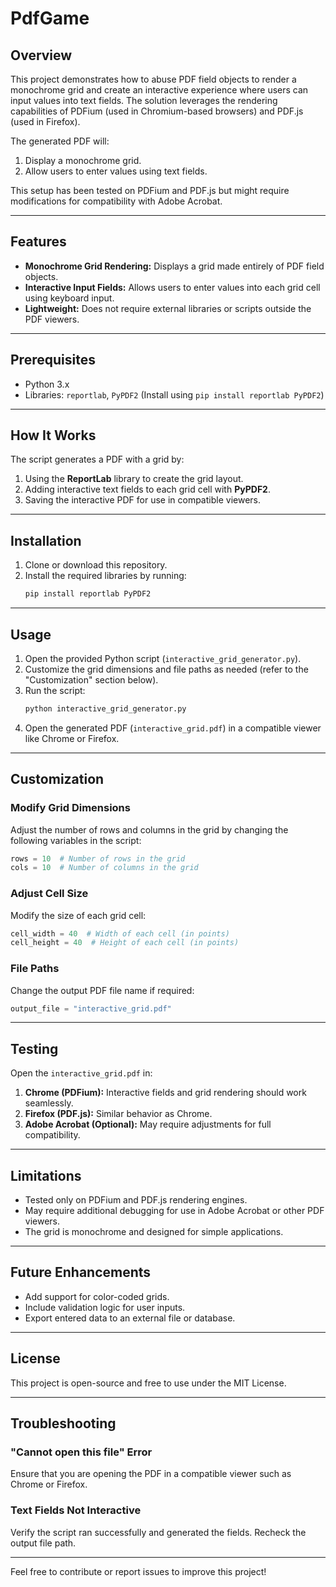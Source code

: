 # PdfGame

## Overview
This project demonstrates how to abuse PDF field objects to render a monochrome grid and create an interactive experience where users can input values into text fields. The solution leverages the rendering capabilities of PDFium (used in Chromium-based browsers) and PDF.js (used in Firefox). 

The generated PDF will:
1. Display a monochrome grid.
2. Allow users to enter values using text fields.

This setup has been tested on PDFium and PDF.js but might require modifications for compatibility with Adobe Acrobat.

---

## Features
- **Monochrome Grid Rendering:** Displays a grid made entirely of PDF field objects.
- **Interactive Input Fields:** Allows users to enter values into each grid cell using keyboard input.
- **Lightweight:** Does not require external libraries or scripts outside the PDF viewers.

---

## Prerequisites
- Python 3.x
- Libraries: `reportlab`, `PyPDF2` (Install using `pip install reportlab PyPDF2`)

---

## How It Works
The script generates a PDF with a grid by:
1. Using the **ReportLab** library to create the grid layout.
2. Adding interactive text fields to each grid cell with **PyPDF2**.
3. Saving the interactive PDF for use in compatible viewers.

---

## Installation
1. Clone or download this repository.
2. Install the required libraries by running:
   ```bash
   pip install reportlab PyPDF2
   ```

---

## Usage
1. Open the provided Python script (`interactive_grid_generator.py`).
2. Customize the grid dimensions and file paths as needed (refer to the "Customization" section below).
3. Run the script:
   ```bash
   python interactive_grid_generator.py
   ```
4. Open the generated PDF (`interactive_grid.pdf`) in a compatible viewer like Chrome or Firefox.

---

## Customization
### Modify Grid Dimensions
Adjust the number of rows and columns in the grid by changing the following variables in the script:
```python
rows = 10  # Number of rows in the grid
cols = 10  # Number of columns in the grid
```

### Adjust Cell Size
Modify the size of each grid cell:
```python
cell_width = 40  # Width of each cell (in points)
cell_height = 40  # Height of each cell (in points)
```

### File Paths
Change the output PDF file name if required:
```python
output_file = "interactive_grid.pdf"
```

---

## Testing
Open the `interactive_grid.pdf` in:
1. **Chrome (PDFium):** Interactive fields and grid rendering should work seamlessly.
2. **Firefox (PDF.js):** Similar behavior as Chrome.
3. **Adobe Acrobat (Optional):** May require adjustments for full compatibility.

---

## Limitations
- Tested only on PDFium and PDF.js rendering engines.
- May require additional debugging for use in Adobe Acrobat or other PDF viewers.
- The grid is monochrome and designed for simple applications.

---

## Future Enhancements
- Add support for color-coded grids.
- Include validation logic for user inputs.
- Export entered data to an external file or database.

---

## License
This project is open-source and free to use under the MIT License.

---

## Troubleshooting
### "Cannot open this file" Error
Ensure that you are opening the PDF in a compatible viewer such as Chrome or Firefox.

### Text Fields Not Interactive
Verify the script ran successfully and generated the fields. Recheck the output file path.

---

Feel free to contribute or report issues to improve this project!
